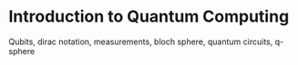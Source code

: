# Introduction to Quantum Computing

Qubits, dirac notation, measurements, bloch sphere, quantum circuits, q-sphere
